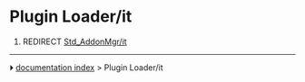 # Plugin Loader/it
1.  REDIRECT [Std_AddonMgr/it](Std_AddonMgr/it.md)



---
⏵ [documentation index](../README.md) > Plugin Loader/it
